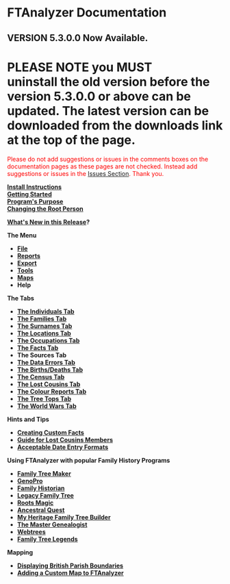 <div class="wikidoc">
<h1>FTAnalyzer Documentation</h1>
<h2>VERSION 5.3.0.0 Now Available.</h2>
<h1>PLEASE NOTE you MUST uninstall&nbsp;the old version before the version 5.3.0.0 or above can be updated. The latest version can be downloaded from the downloads link at the top of the page.&nbsp;</h1>
<p><font color="#ff0000">Please do not add suggestions or issues in the comments boxes on the documentation pages as these pages are not checked. Instead add suggestions or issues in the
<a href="http://ftanalyzer.codeplex.com/workitem/list/basic" target="_blank">Issues Section</a>. T</font><font color="#ff0000">hank you.</font></p>
<p><strong><a href="/wikipage?title=Install%20Instructions&referringTitle=Documentation">Install Instructions</a></strong><br>
<strong><a href="/wikipage?title=Getting%20Started&referringTitle=Documentation">Getting Started</a></strong><br>
<strong><a href="/wikipage?title=Program%27s%20Purpose&referringTitle=Documentation">Program's Purpose</a></strong><br>
<strong><a href="https://ftanalyzer.codeplex.com/wikipage?title=The%20Individuals%20Tab&referringTitle=Documentation">Changing the Root Person</a></strong></p>
<p><strong><a href="http://ftanalyzer.codeplex.com/wikipage?title=What%27s%20New%20in%20this%20Release%3f" target="_blank">What's New in this Release</a>?</strong></p>
<p><strong>The Menu</strong></p>
<ul>
<li><strong><a href="http://ftanalyzer.codeplex.com/wikipage?title=File" target="_blank">File</a></strong>
</li><li><strong><a href="http://ftanalyzer.codeplex.com/wikipage?title=reports" target="_blank">Reports</a></strong>
</li><li><strong><a href="http://ftanalyzer.codeplex.com/wikipage?title=Export" target="_blank">Export</a></strong>
</li><li><strong><a href="http://ftanalyzer.codeplex.com/wikipage?title=Tools" target="_blank">Tools</a></strong>
</li><li><strong><a href="http://ftanalyzer.codeplex.com/wikipage?title=Maps" target="_blank">Maps</a></strong>
</li><li><strong>Help</strong> </li></ul>
<p><strong>The Tabs</strong></p>
<ul>
<li><strong><a href="/wikipage?title=The%20Individuals%20Tab&referringTitle=Documentation">The Individuals Tab</a></strong>
</li><li><strong><a href="/wikipage?title=The%20Families%20Tab&referringTitle=Documentation">The Families Tab</a></strong>
</li><li><strong><a href="wikipage?title=Surnames" target="_blank">The Surnames Tab</a></strong>
</li><li><strong><a href="/wikipage?title=The%20Locations%20Tab&referringTitle=Documentation">The Locations Tab</a></strong>
</li><li><strong><a href="/wikipage?title=The%20Occupations%20Tab&referringTitle=Documentation">The Occupations Tab</a></strong>
</li><li><strong><a href="wikipage?title=The%20Facts%20Tab" target="_blank">The Facts Tab</a></strong>
</li><li><strong>The Sources Tab</strong> </li><li><strong><a href="/wikipage?title=The%20Data%20Errors%20Tab&referringTitle=Documentation">The Data Errors Tab</a></strong>
</li><li><strong><a href="/wikipage?title=The%20Loose%20Deaths%20Tab&referringTitle=Documentation">The Births/Deaths Tab</a></strong>
</li><li><strong><a href="/wikipage?title=The%20Census%20Tab&referringTitle=Documentation">The Census Tab</a></strong>
</li><li><strong><a href="/wikipage?title=The%20Lost%20Cousins%20Tab&referringTitle=Documentation">The Lost Cousins Tab</a></strong>
</li><li><strong><a href="wikipage?title=Search%20Summaries%20Tab" target="_blank">The Colour Reports&nbsp;Tab</a></strong>
</li><li><strong><a href="/wikipage?title=The%20Tree%20Tops%20Tab&referringTitle=Documentation">The Tree Tops Tab</a></strong>
</li><li><strong><a href="/wikipage?title=The%20War%20Dead%20Tab&referringTitle=Documentation">The World Wars Tab</a></strong>
</li></ul>
<p><strong>Hints and Tips</strong></p>
<ul>
<li><strong><a href="/wikipage?title=Creating%20Custom%20Facts&referringTitle=Documentation">Creating Custom Facts</a></strong>
</li><li><strong><a href="/wikipage?title=Guide%20for%20Lost%20Cousins%20Members&referringTitle=Documentation">Guide for Lost Cousins Members</a></strong>
</li><li><strong><a href="wikipage?title=Acceptable%20Date%20Entry%20Formats" target="_blank">Acceptable Date Entry Formats</a></strong>
</li></ul>
<p><strong>Using FTAnalyzer with popular Family History Programs</strong></p>
<ul>
<li><strong><a href="/wikipage?title=Family%20Tree%20Maker&referringTitle=Documentation">Family Tree Maker</a></strong>
</li><li><strong><a href="/wikipage?title=GenoPro&referringTitle=Documentation">GenoPro</a></strong>
</li><li><strong><a href="/wikipage?title=Family%20Historian&referringTitle=Documentation">Family Historian</a></strong>
</li><li><strong><a href="/wikipage?title=Legacy%20Family%20Tree&referringTitle=Documentation">Legacy Family Tree</a></strong>
</li><li><strong><a href="/wikipage?title=Roots%20Magic&referringTitle=Documentation">Roots Magic</a></strong>
</li><li><strong><a href="/wikipage?title=Ancestral%20Quest&referringTitle=Documentation">Ancestral Quest</a></strong>
</li><li><strong><a href="/wikipage?title=My%20Heritage%20Family%20Tree%20Builder&referringTitle=Documentation">My Heritage Family Tree Builder</a></strong>
</li><li><strong><a href="/wikipage?title=The%20Master%20Genealogist&referringTitle=Documentation">The Master Genealogist</a></strong>
</li><li><strong><a href="/wikipage?title=webtrees" target="_self">Webtrees</a></strong>
</li><li><strong><a href="/wikipage?title=Family%20Tree%20Legends">Family Tree Legends</a></strong>
</li></ul>
<p><strong>Mapping</strong></p>
<ul>
<li><a href="/wikipage?title=Displaying%20England%20and%20Wales%20Parish%20Boundaries"><strong>Displaying British&nbsp;Parish Boundaries</strong></a>
</li><li><a href="/wikipage?title=Adding%20Custom%20Maps"><strong>Adding a Custom Map to FTAnalyzer</strong></a>
</li></ul>
</div><div class="ClearBoth"></div>
